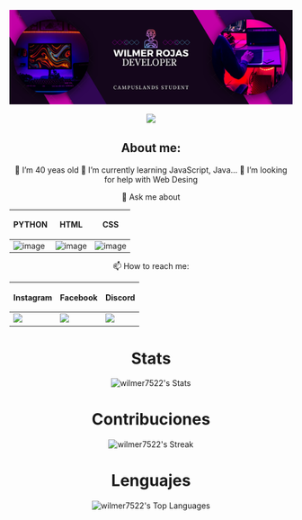 <div align=center>
 <p align=center> 
  <img src="img/Wilmer%20Rojas.png" > </img>
 </p>
<p align=center>
  <img src="https://komarev.com/ghpvc/?username=wilmer7522&style=plastic&color=blueviolet&abbreviated=true"> </img>
</p>

## About me:

 🔭 I’m 40 yeas old
 🌱 I’m currently learning JavaScript, Java...
 🤔 I’m looking for help with Web Desing
  
 💬 Ask me about

  
  |<p align="center">PYTHON</p>|<p align="center">HTML</p>|<p align="center">CSS</p>|
  |--|--|--|
  |![image](https://github.com/user-attachments/assets/88d87f4e-8ee6-4119-ba36-148262c2c235)|![image](https://github.com/user-attachments/assets/e05ef67b-0866-4043-b2c8-93255915ddee)|![image](https://github.com/user-attachments/assets/fc2f7934-9a32-4fad-a55b-65bb8df3666c)|

  
 📫 How to reach me:
  
  |<p align="center">Instagram</p>|<p align="center">Facebook</p>|<p align="center">Discord</p>|
  |--|--|--|
  |<a href="https://instagram.com/wilmer752" target="blank"><img src=https://github.com/user-attachments/assets/2d72ffad-97be-48d2-a767-72f56caf3bae /></a>|<a href="https://facebook.com/wilmer752" target="blank"><img src=https://github.com/user-attachments/assets/757ac4ec-370c-469e-9889-7d196c0010a6/></a>|<a href="https://discord.gg/wilmer752#6116" target="blank"><img src=https://github.com/user-attachments/assets/e053f047-df85-42da-9fd8-b86fe7a359d7/></a>|






# Stats
![wilmer7522's Stats](https://github-readme-stats.vercel.app/api?username=wilmer7522&theme=onedark&show_icons=true&hide_border=false&count_private=true)
# Contribuciones
![wilmer7522's Streak](https://github-readme-streak-stats.herokuapp.com/?user=wilmer7522&theme=onedark&hide_border=false)

# Lenguajes
![wilmer7522's Top Languages](https://github-readme-stats.vercel.app/api/top-langs/?username=wilmer7522&theme=onedark&show_icons=true&hide_border=false&layout=compact)

</div>

<!--
https://gitmoji.dev/

- 😄 Pronouns: ...
- ⚡ Fun fact: ... >




> [!NOTE]
> Esto es una nota

> [!WARNING]
> Esto es una Alerta

> [!TIP]
> Esto es un Tip

> [!CAUTION]
> Precaucion 
 -->
 
